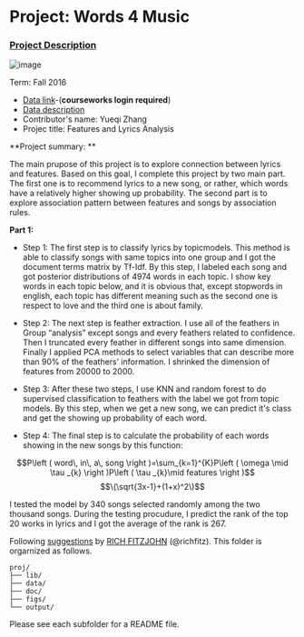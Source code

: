 # Project: Words 4 Music

### [Project Description](doc/Project4_desc.md)

![image](http://danverspublicschools.org/holten-richmond/wp-content/uploads/sites/6/2014/01/music-dandelion.jpg)

Term: Fall 2016

+ [Data link](https://courseworks2.columbia.edu/courses/11849/files/folder/Project_Files?preview=763391)-(**courseworks login required**)
+ [Data description](doc/readme.html)
+ Contributor's name: Yueqi Zhang
+ Projec title: Features and Lyrics Analysis

**Project summary: **

The main prupose of this project is to explore connection between lyrics and features. Based on this goal, I complete this project by two main part. The first one is to recommend lyrics to a new song, or rather, which words have a relatively higher showing up probability. The second part is to explore association pattern between features and songs by association rules. 

**Part 1:**

+ Step 1: The first step is to classify lyrics by topicmodels. This method is able to classify songs with same topics into one group and I got the document terms matrix by Tf-Idf. By this step, I labeled each song and got posterior distributions of 4974 words in each topic. I show key words in each topic below, and it is obvious that, except stopwords in english, each topic has different meaning such as the second one is respect to love and the third one is about family. 

+ Step 2: The next step is feather extraction. I use all of the feathers in Group “analysis” except songs and every feathers related to confidence. Then I truncated every feather in different songs into same dimension. Finally I applied PCA methods to select variables that can describe more than 90% of the feathers’ information. I shrinked the dimension of features from 20000 to 2000.

+ Step 3: After these two steps, I use KNN and random forest to do supervised classification to feathers with the label we got from topic models. By this step, when we get a new song, we can predict it's class and get the showing up probability of each word. 

+ Step 4: The final step is to calculate the probability of each words showing in the new songs by this function:

$$P\left ( word\, in\, a\, song \right )=\sum_{k=1}^{K}P\left ( \omega \mid \tau _{k} \right )P\left ( \tau _{k}\mid features \right )$$
$$\(\sqrt{3x-1}+(1+x)^2\)$$

I tested the model by 340 songs selected randomly among the two thousand songs. During the testing procudure, I predict the rank of the top 20 works in lyrics and I got the average of the rank is 267.

	
Following [suggestions](http://nicercode.github.io/blog/2013-04-05-projects/) by [RICH FITZJOHN](http://nicercode.github.io/about/#Team) (@richfitz). This folder is orgarnized as follows.

```
proj/
├── lib/
├── data/
├── doc/
├── figs/
└── output/
```

Please see each subfolder for a README file.
